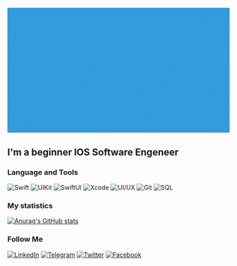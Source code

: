 [![Header](https://github.com/mustafos/mustafos/blob/master/assets/header.gif)](urlMySite)

## I'm a beginner IOS Software Engeneer

### Language and Tools
![Swift](https://img.shields.io/badge/-Swift-349DDD?style=for-the-badge&logo=swift&logoColor=white)
![UIKit](https://img.shields.io/badge/-UIKit-349DDD?style=for-the-badge&logo=uikit&logoColor=white)
![SwiftUI](https://img.shields.io/badge/-SwiftUI-349DDD?style=for-the-badge&logo=swift&logoColor=white)
![Xcode](https://img.shields.io/badge/-Xcode-349DDD?style=for-the-badge&logo=xcode&logoColor=white)
![UI/UX](https://img.shields.io/badge/-Figma-349DDD?style=for-the-badge&logo=figma&logoColor=white)
![Git](https://img.shields.io/badge/-GitHub-349DDD?style=for-the-badge&logo=git&logoColor=white)
![SQL](https://img.shields.io/badge/-SQL-349DDD?style=for-the-badge&logo=sqlite&logoColor=white)

### My statistics
[![Anurag's GitHub stats](https://github-readme-stats.vercel.app/api?username=mustafos&show_icons=true)](https://github.com/anuraghazra/github-readme-stats)

### Follow Me 
[![LinkedIn](https://img.shields.io/badge/-LinkedIn-349DDD?style=flat&logo=linkedin&logoColor=white)](urlSocial)
[![Telegram](https://img.shields.io/badge/-Telegram-349DDD?style=flat&logo=telegram&logoColor=white)](urlSocial)
[![Twitter](https://img.shields.io/badge/-Twitter-349DDD?style=flat&logo=twitter&logoColor=white)](urlSocial)
[![Facebook](https://img.shields.io/badge/-Facebook-349DDD?style=flat&logo=Facebook&logoColor=white)](urlSocial)
